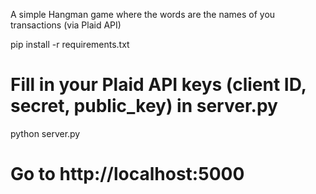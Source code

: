 A simple Hangman game where the words are the names of you transactions (via Plaid API)

pip install -r requirements.txt
# Fill in your Plaid API keys (client ID, secret, public_key) in server.py
python server.py
# Go to http://localhost:5000

